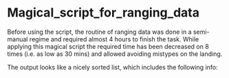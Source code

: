 # Magical_script_for_ranging_data

Before using the script, the routine of ranging data was done in a semi-manual regime and required almost 4 hours to finish the task. While applying this magical script the required time has been decreased on 8 times (i.e. as low as 30 mins) and allowed avoiding mistypes on the landing. 

The output looks like a nicely sorted list, which includes the following info:
